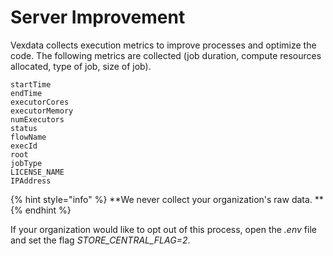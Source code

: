 # Server Improvement

Vexdata collects execution metrics to improve processes and optimize the code. The following metrics are collected (job duration, compute resources allocated, type of job, size of job). 

```
startTime
endTime
executorCores
executorMemory
numExecutors
status
flowName
execId
root
jobType
LICENSE_NAME
IPAddress
```

{% hint style="info" %}
**We never collect your organization's raw data. **
{% endhint %}

If your organization would like to opt out of this process, open the _.env_ file and set the flag _STORE_CENTRAL_FLAG=2_.
